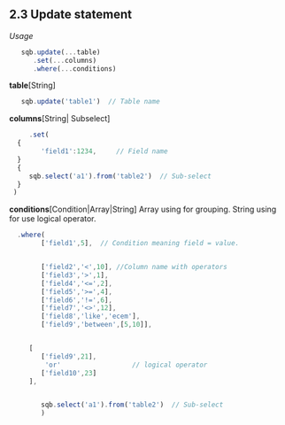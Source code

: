 ## 2.3 Update statement
*Usage*

```js
   sqb.update(...table)
      .set(...columns)
      .where(...conditions)
```   


**table**[String]
```js
   sqb.update('table1')  // Table name
   ```

**columns**[String| Subselect]
```js
     .set(
  {
        'field1':1234,     // Field name
  }
  {
     sqb.select('a1').from('table2')  // Sub-select
  }
 )
```


**conditions**[Condition|Array|String]
Array using for grouping. String using for use logical operator.

```js
  .where(
        ['field1',5],  // Condition meaning field = value.


        ['field2','<',10], //Column name with operators
        ['field3','>',1],
        ['field4','<=',2],
        ['field5','>=',4],
        ['field6','!=',6],
        ['field7','<>',12],
        ['field8','like','ecem'],
        ['field9','between',[5,10]],


     [
        ['field9',21],
         'or'                  // logical operator
        ['field10',23]
     ],


        sqb.select('a1').from('table2')  // Sub-select
        )
```
